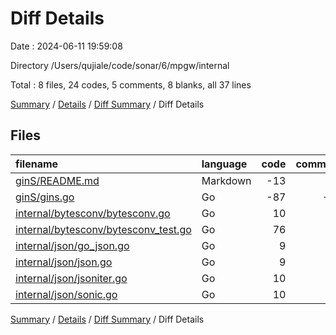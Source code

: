 # Diff Details

Date : 2024-06-11 19:59:08

Directory /Users/qujiale/code/sonar/6/mpgw/internal

Total : 8 files,  24 codes, 5 comments, 8 blanks, all 37 lines

[Summary](results.md) / [Details](details.md) / [Diff Summary](diff.md) / Diff Details

## Files
| filename | language | code | comment | blank | total |
| :--- | :--- | ---: | ---: | ---: | ---: |
| [ginS/README.md](/ginS/README.md) | Markdown | -13 | 0 | -5 | -18 |
| [ginS/gins.go](/ginS/gins.go) | Go | -87 | -44 | -30 | -161 |
| [internal/bytesconv/bytesconv.go](/internal/bytesconv/bytesconv.go) | Go | 10 | 7 | 5 | 22 |
| [internal/bytesconv/bytesconv_test.go](/internal/bytesconv/bytesconv_test.go) | Go | 76 | 6 | 18 | 100 |
| [internal/json/go_json.go](/internal/json/go_json.go) | Go | 9 | 9 | 5 | 23 |
| [internal/json/json.go](/internal/json/json.go) | Go | 9 | 9 | 5 | 23 |
| [internal/json/jsoniter.go](/internal/json/jsoniter.go) | Go | 10 | 9 | 5 | 24 |
| [internal/json/sonic.go](/internal/json/sonic.go) | Go | 10 | 9 | 5 | 24 |

[Summary](results.md) / [Details](details.md) / [Diff Summary](diff.md) / Diff Details
